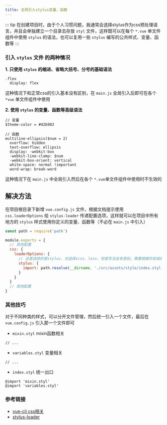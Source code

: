 ```yaml
---
title: 全局引入stylus变量、函数
---
```


::: tip
在创建项目时，由于个人习惯问题，我通常会选择stylus作为css预处理语言，并且会单独建立一个目录去存放 `styl` 文件，这样既可以在每个 `*.vue` 单文件组件中使用 `stylus` 的语法，也可以复用一些 `stylus` 编写的公共样式、变量、函数等
:::

### 引入 `stylus` 文件 的两种情况

**1. 只使用 `stylus` 的缩进、省略大括号、分号的基础语法**

```stylus
.flex
  display: flex
```

这种情况下和正常css的引入基本没有区别，在 `main.js` 全局引入后即可在各个 `*vue` 单文件组件中使用

**2. 使用 `stylus` 的变量、函数等高级语法**

```stylus
// 变量
$theme-color = #42b983 

// 函数
multiline-ellipsis($num = 2) 
  overflow: hidden
  text-overflow: ellipsis
  display: -webkit-box
  -webkit-line-clamp: $num
  -webkit-box-orient: vertical
  white-space: normal !important
  word-wrap: break-word
```

这种情况下在 `main.js` 中全局引入然后在各个 `*.vue`单文件组件中使用时不生效的

## 解决方法

在项目根目录下新增 `vue.config.js` 文件，根据文档提示使用 `css.loaderOptions` 给 `stylus-loader` 传递配置选项，这样就可以在项目中所有地方的 `stylus` 样式使用你定义的变量、函数等（不必在 `main.js` 中引入）
```js
const path = require('path')

module.exports = {
  // 其他配置
  css: {
    loaderOptions: {
      // 这里选择的是stylus，也选择scss、less，但是写法会有差别，需要根据你安装的loader来定
      stylus: {
        import: path.resolve(__dirname, './src/assets/style/index.styl')
      }
    }
  }
  // 其他配置
}
```

### 其他技巧
对于不同种类的样式，可以分开文件管理，然后统一引入一个文件，最后在 `vue.config.js` 引入那一个文件即可
- `mixin.styl` mixin函数相关
```stylus
// ...
```

- `variables.styl` 变量相关
```stylus
// ...
```

- `index.styl` 统一出口
```stylus
@import 'mixin.styl'
@import 'variables.styl'
```

### 参考链接
- [vue-cli css相关](https://cli.vuejs.org/zh/guide/css.html)
- [stylus-loader](https://github.com/shama/stylus-loader)
